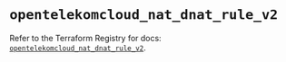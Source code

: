 # `opentelekomcloud_nat_dnat_rule_v2`

Refer to the Terraform Registry for docs: [`opentelekomcloud_nat_dnat_rule_v2`](https://registry.terraform.io/providers/opentelekomcloud/opentelekomcloud/1.36.26/docs/resources/nat_dnat_rule_v2).
